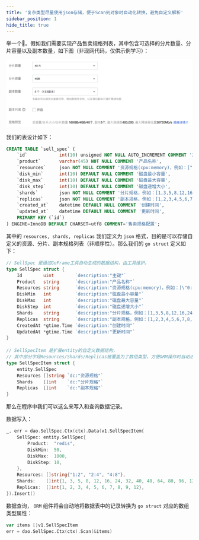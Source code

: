 ```yaml
---
title: '复杂类型尽量使用json存储，便于Scan到对象时自动化转换，避免自定义解析'
sidebar_position: 1
hide_title: true
---
```


举一个🌰。假如我们需要实现产品售卖规格列表，其中包含可选择的分片数量、分片容量以及副本数量，如下图（非现网代码，仅供示例学习）：

![](/markdown/3756dda4ba347a07257df801bce1c0ed.png)

我们的表设计如下：

```sql
CREATE TABLE `sell_spec` (
    `id`            int(10) unsigned NOT NULL AUTO_INCREMENT COMMENT '主键',
    `product`       varchar(45) NOT NULL COMMENT '产品名称',
    `resources`     json NOT NULL COMMENT '资源规格(cpu:memory)，例如：["0:0.25", "0:1", "1:2"]',
    `disk_min`      int(10) DEFAULT NULL COMMENT '磁盘最小容量',
    `disk_max`      int(10) DEFAULT NULL COMMENT '磁盘最大容量',
    `disk_step`     int(10) DEFAULT NULL COMMENT '磁盘递增大小',
    `shards`        json NOT NULL COMMENT '分片规格，例如：[1,3,5,8,12,16,24,32,40,48,64,80,96,128]',
    `replicas`      json NOT NULL COMMENT '副本规格，例如：[1,2,3,4,5,6,7,8,9,12]',
    `created_at`    datetime DEFAULT NULL COMMENT '创建时间',
    `updated_at`    datetime DEFAULT NULL COMMENT '更新时间',
    PRIMARY KEY (`id`)
) ENGINE=InnoDB DEFAULT CHARSET=utf8 COMMENT='售卖规格配置';
```

其中的 `resources, shards, replicas` 我们定义为 `json` 格式，目的是可以存储自定义的资源、分片、副本规格列表（非顺序性）。那么我们的 `go struct` 定义如下：

```go
// SellSpec 是通过GoFrame工具自动生成的数据结构，由工具维护。
type SellSpec struct {
	Id        uint        `description:"主键"`
	Product   string      `description:"产品名称"`
	Resources string      `description:"资源规格(cpu:memory)，例如：[\"0:0.25\", \"0:1\", \"1:2\"]"`
	DiskMin   int         `description:"磁盘最小容量"`
	DiskMax   int         `description:"磁盘最大容量"`
	DiskStep  int         `description:"磁盘递增大小"`
	Shards    string      `description:"分片规格，例如：[1,3,5,8,12,16,24,32,40,48,64,80,96,128]"`
	Replicas  string      `description:"副本规格，例如：[1,2,3,4,5,6,7,8,9,12]"`
	CreatedAt *gtime.Time `description:"创建时间"`
	UpdatedAt *gtime.Time `description:"更新时间"`
}

// SellSpecItem 是扩展entity的自定义数据结构，
// 其中部分字段Resources/Shards/Replicas被覆盖为了数组类型，方便ORM操作时自动进行类型转换。
type SellSpecItem struct {
	entity.SellSpec
	Resources []string `dc:"资源规格"`
	Shards    []int    `dc:"分片规格"`
	Replicas  []int    `dc:"副本规格"`
}
```

那么在程序中我们可以这么来写入和查询数据记录。

数据写入：

```go
_, err = dao.SellSpec.Ctx(ctx).Data(v1.SellSpecItem{
	SellSpec: entity.SellSpec{
		Product:  "redis",
		DiskMin:  50,
		DiskMax:  1000,
		DiskStep: 10,
	},
	Resources: []string{"1:2", "2:4", "4:8"},
	Shards:    []int{1, 3, 5, 8, 12, 16, 24, 32, 40, 48, 64, 80, 96, 128},
	Replicas:  []int{1, 2, 3, 4, 5, 6, 7, 8, 9, 12},
}).Insert()
```

数据查询， `ORM` 组件将会自动地将数据表中的记录转换为 `go struct` 对应的数组类型属性：

```go
var items []v1.SellSpecItem
err = dao.SellSpec.Ctx(ctx).Scan(&items)
```